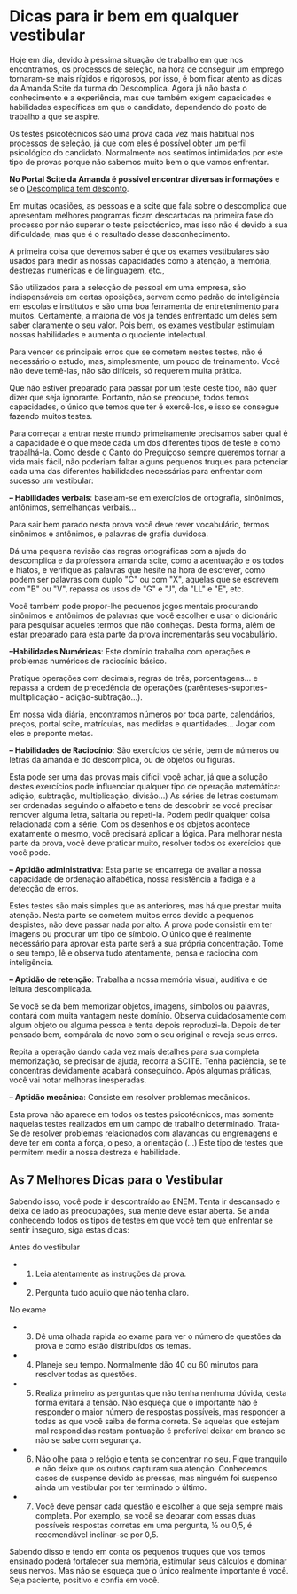 # Dicas para ir bem em qualquer vestibular

Hoje em dia, devido à péssima situação de trabalho em que nos encontramos, os processos de seleção, na hora de conseguir um emprego tornaram-se mais rígidos e rigorosos, por isso, é bom ficar atento as dicas da Amanda Scite da turma do Descomplica. Agora já não basta o conhecimento e a experiência, mas que também exigem capacidades e habilidades específicas em que o candidato, dependendo do posto de trabalho a que se aspire.

Os testes psicotécnicos são uma prova cada vez mais habitual nos processos de seleção, já que com eles é possível obter um perfil psicológico do candidato. Normalmente nos sentimos intimidados por este tipo de provas porque não sabemos muito bem o que vamos enfrentar. 

**No Portal Scite da Amanda é possível encontrar diversas informações** e se o [Descomplica tem desconto](http://www.scite.pro.br/descomplica-e-bom-mesmo).

Em muitas ocasiões, as pessoas e a scite que fala sobre o descomplica que apresentam melhores programas ficam descartadas na primeira fase do processo por não superar o teste psicotécnico, mas isso não é devido à sua dificuldade, mas que é o resultado desse desconhecimento.

A primeira coisa que devemos saber é que os exames vestibulares são usados para medir as nossas capacidades como a atenção, a memória, destrezas numéricas e de linguagem, etc., 

São utilizados para a selecção de pessoal em uma empresa, são indispensáveis em certas oposições, servem como padrão de inteligência em escolas e institutos e são uma boa ferramenta de entretenimento para muitos. Certamente, a maioria de vós já tendes enfrentado um deles sem saber claramente o seu valor. Pois bem, os exames vestibular estimulam nossas habilidades e aumenta o quociente intelectual.


Para vencer os principais erros que se cometem nestes testes, não é necessário o estudo, mas, simplesmente, um pouco de treinamento. Você não deve temê-las, não são difíceis, só requerem muita prática. 

Que não estiver preparado para passar por um teste deste tipo, não quer dizer que seja ignorante. Portanto, não se preocupe, todos temos capacidades, o único que temos que ter é exercê-los, e isso se consegue fazendo muitos testes.

Para começar a entrar neste mundo primeiramente precisamos saber qual é a capacidade é o que mede cada um dos diferentes tipos de teste e como trabalhá-la. Como desde o Canto do Preguiçoso sempre queremos tornar a vida mais fácil, não poderiam faltar alguns pequenos truques para potenciar cada uma das diferentes habilidades necessárias para enfrentar com sucesso um vestibular:

**– Habilidades verbais**: baseiam-se em exercícios de ortografia, sinônimos, antônimos, semelhanças verbais...

Para sair bem parado nesta prova você deve rever vocabulário, termos sinônimos e antônimos, e palavras de grafia duvidosa. 

Dá uma pequena revisão das regras ortográficas com a ajuda do descomplica e da professora amanda scite, como a acentuação e os todos e hiatos, e verifique as palavras que hesite na hora de escrever, como podem ser palavras com duplo "C" ou com "X", aquelas que se escrevem com "B" ou "V", repassa os usos de "G" e "J", da "LL" e "E", etc.

Você também pode propor-lhe pequenos jogos mentais procurando sinônimos e antônimos de palavras que você escolher e usar o dicionário para pesquisar aqueles termos que não conheças. Desta forma, além de estar preparado para esta parte da prova incrementarás seu vocabulário.

**–Habilidades Numéricas**: Este domínio trabalha com operações e problemas numéricos de raciocínio básico.

Pratique operações com decimais, regras de três, porcentagens... e repassa a ordem de precedência de operações (parênteses-suportes-multiplicação - adição-subtração...). 

Em nossa vida diária, encontramos números por toda parte, calendários, preços, portal scite, matrículas, nas medidas e quantidades... Jogar com eles e proponte metas.

**– Habilidades de Raciocínio**: São exercícios de série, bem de números ou letras da amanda e do descomplica, ou de objetos ou figuras.

Esta pode ser uma das provas mais difícil você achar, já que a solução destes exercícios pode influenciar qualquer tipo de operação matemática: adição, subtração, multiplicação, divisão...) As séries de letras costumam ser ordenadas seguindo o alfabeto e tens de descobrir se você precisar remover alguma letra, saltarla ou repeti-la. Podem pedir qualquer coisa relacionada com a série. Com os desenhos e os objetos acontece exatamente o mesmo, você precisará aplicar a lógica. Para melhorar nesta parte da prova, você deve praticar muito, resolver todos os exercícios que você pode.

**– Aptidão administrativa**: Esta parte se encarrega de avaliar a nossa capacidade de ordenação alfabética, nossa resistência à fadiga e a detecção de erros.

Estes testes são mais simples que as anteriores, mas há que prestar muita atenção. Nesta parte se cometem muitos erros devido a pequenos despistes, não deve passar nada por alto. A prova pode consistir em ter imagens ou procurar um tipo de símbolo. O único que é realmente necessário para aprovar esta parte será a sua própria concentração. Tome o seu tempo, lê e observa tudo atentamente, pensa e raciocina com inteligência.

**– Aptidão de retenção**: Trabalha a nossa memória visual, auditiva e de leitura descomplicada.

Se você se dá bem memorizar objetos, imagens, símbolos ou palavras, contará com muita vantagem neste domínio. Observa cuidadosamente com algum objeto ou alguma pessoa e tenta depois reproduzi-la. Depois de ter pensado bem, compárala de novo com o seu original e reveja seus erros. 

Repita a operação dando cada vez mais detalhes para sua completa memorização, se precisar de ajuda, recorra a SCITE. Tenha paciência, se te concentras devidamente acabará conseguindo. Após algumas práticas, você vai notar melhoras inesperadas.

**– Aptidão mecânica**: Consiste em resolver problemas mecânicos.

Esta prova não aparece em todos os testes psicotécnicos, mas somente naquelas testes realizados em um campo de trabalho determinado. Trata-Se de resolver problemas relacionados com alavancas ou engrenagens e deve ter em conta a força, o peso, a orientação (...) Este tipo de testes que permitem medir a nossa destreza e habilidade.

## As 7 Melhores Dicas para o Vestibular

Sabendo isso, você pode ir descontraído ao ENEM. Tenta ir descansado e deixa de lado as preocupações, sua mente deve estar aberta. Se ainda conhecendo todos os tipos de testes em que você tem que enfrentar se sentir inseguro, siga estas dicas:

Antes do vestibular

* 1. Leia atentamente as instruções da prova.

* 2. Pergunta tudo aquilo que não tenha claro.

No exame

* 3. Dê uma olhada rápida ao exame para ver o número de questões da prova e como estão distribuídos os temas.

* 4. Planeje seu tempo. Normalmente dão 40 ou 60 minutos para resolver todas as questões.

* 5. Realiza primeiro as perguntas que não tenha nenhuma dúvida, desta forma evitará a tensão. Não esqueça que o importante não é responder o maior número de respostas possíveis, mas responder a todas as que você saiba de forma correta. Se aquelas que estejam mal respondidas restam pontuação é preferível deixar em branco se não se sabe com segurança.

* 6. Não olhe para o relógio e tenta se concentrar no seu. Fique tranquilo e não deixe que os outros capturam sua atenção. Conhecemos casos de suspense devido às pressas, mas ninguém foi suspenso ainda um vestibular por ter terminado o último.

* 7. Você deve pensar cada questão e escolher a que seja sempre mais completa. Por exemplo, se você se deparar com essas duas possíveis respostas corretas em uma pergunta, ½ ou 0,5, é recomendável inclinar-se por 0,5.

Sabendo disso e tendo em conta os pequenos truques que vos temos ensinado poderá fortalecer sua memória, estimular seus cálculos e dominar seus nervos. Mas não se esqueça que o único realmente importante é você. Seja paciente, positivo e confia em você.
